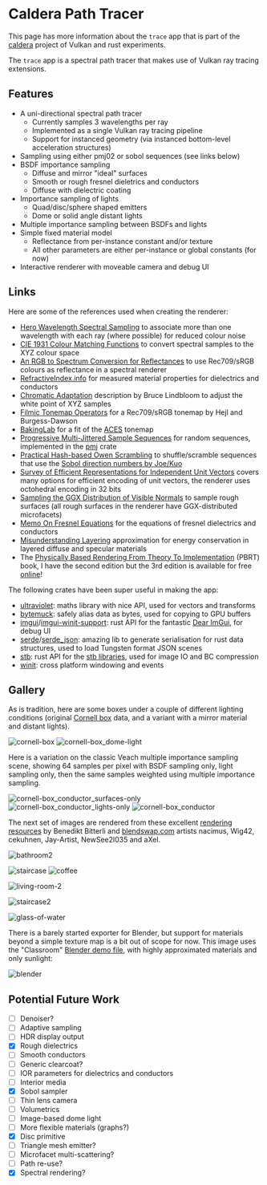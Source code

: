 # Caldera Path Tracer

This page has more information about the `trace` app that is part of the [caldera](https://github.com/sjb3d/caldera) project of Vulkan and rust experiments.

The `trace` app is a spectral path tracer that makes use of Vulkan ray tracing extensions.

## Features

* A uni-directional spectral path tracer
  * Currently samples 3 wavelengths per ray
  * Implemented as a single Vulkan ray tracing pipeline
  * Support for instanced geometry (via instanced bottom-level acceleration structures)
* Sampling using either pmj02 or sobol sequences (see links below)
* BSDF importance sampling
  * Diffuse and mirror "ideal" surfaces
  * Smooth or rough fresnel dieletrics and conductors
  * Diffuse with dielectric coating
* Importance sampling of lights
  * Quad/disc/sphere shaped emitters
  * Dome or solid angle distant lights
* Multiple importance sampling between BSDFs and lights
* Simple fixed material model
  * Reflectance from per-instance constant and/or texture
  * All other parameters are either per-instance or global constants (for now)
* Interactive renderer with moveable camera and debug UI

## Links

Here are some of the references used when creating the renderer:

* [Hero Wavelength Spectral Sampling](https://cgg.mff.cuni.cz/~wilkie/Website/EGSR_14_files/WNDWH14HWSS.pdf) to associate more than one wavelength with each ray (where possible) for reduced colour noise
* [CIE 1931 Colour Matching Functions](http://cvrl.ioo.ucl.ac.uk/) to convert spectral samples to the XYZ colour space
* [An RGB to Spectrum Conversion for Reflectances](http://citeseerx.ist.psu.edu/viewdoc/download?doi=10.1.1.40.9608&rep=rep1&type=pdf) to use Rec709/sRGB colours as reflectance in a spectral renderer
* [RefractiveIndex.info](https://refractiveindex.info/) for measured material properties for dielectrics and conductors
* [Chromatic Adaptation](http://www.brucelindbloom.com/index.html?Eqn_RGB_XYZ_Matrix.html) description by Bruce Lindbloom to adjust the white point of XYZ samples
* [Filmic Tonemap Operators](http://filmicworlds.com/blog/filmic-tonemapping-operators/) for a Rec709/sRGB tonemap by Hejl and Burgess-Dawson
* [BakingLab](https://github.com/TheRealMJP/BakingLab/blob/master/BakingLab/ACES.hlsl) for a fit of the [ACES](https://github.com/ampas/aces-dev) tonemap
* [Progressive Multi-Jittered Sample Sequences](https://graphics.pixar.com/library/ProgressiveMultiJitteredSampling/) for random sequences, implemented in the [pmj](https://github.com/sjb3d/pmj) crate
* [Practical Hash-based Owen Scrambling](http://www.jcgt.org/published/0009/04/01/) to shuffle/scramble sequences that use the [Sobol direction numbers by Joe/Kuo](https://web.maths.unsw.edu.au/~fkuo/sobol/)
* [Survey of Efficient Representations for Independent Unit Vectors](http://jcgt.org/published/0003/02/01/) covers many options for efficient encoding of unit vectors, the renderer uses octohedral encoding in 32 bits
* [Sampling the GGX Distribution of Visible Normals](http://jcgt.org/published/0007/04/01/) to sample rough surfaces (all rough surfaces in the renderer have GGX-distributed microfacets)
* [Memo On Fresnel Equations](https://seblagarde.wordpress.com/2013/04/29/memo-on-fresnel-equations/) for the equations of fresnel dielectrics and conductors
* [Misunderstanding Layering](http://c0de517e.blogspot.com/2019/08/misunderstanding-multilayering-diffuse.html) approximation for energy conservation in layered diffuse and specular materials
* The [Physically Based Rendering From Theory To Implementation](https://www.pbrt.org/) (PBRT) book, I have the second edition but the 3rd edition is available for free [online](http://www.pbr-book.org/)!

The following crates have been super useful in making the app:

* [ultraviolet](https://crates.io/crates/ultraviolet): maths library with nice API, used for vectors and transforms
* [bytemuck](https://crates.io/crates/bytemuck): safely alias data as bytes, used for copying to GPU buffers
* [imgui](https://crates.io/crates/imgui)/[imgui-winit-support](https://crates.io/crates/imgui-winit-support): rust API for the fantastic [Dear ImGui](https://github.com/ocornut/imgui), for debug UI
* [serde](https://crates.io/crates/serde)/[serde_json](https://crates.io/crates/serde_json): amazing lib to generate serialisation for rust data structures, used to load Tungsten format JSON scenes
* [stb](https://crates.io/crates/stb): rust API for the [stb libraries](https://github.com/nothings/stb), used for image IO and BC compression
* [winit](https://crates.io/crates/winit): cross platform windowing and events

## Gallery

As is tradition, here are some boxes under a couple of different lighting conditions (original [Cornell box](https://www.graphics.cornell.edu/online/box/data.html) data, and a variant with a mirror material and distant lights).

![cornell-box](trace_cornell-box.jpg) ![cornell-box_dome-light](trace_cornell-box_dome-light.jpg)

Here is a variation on the classic Veach multiple importance sampling scene, showing 64 samples per pixel with BSDF sampling only, light sampling only, then the same samples weighted using multiple importance sampling.

![cornell-box_conductor_surfaces-only](trace_cornell-box_conductor_surfaces-only.jpg) ![cornell-box_conductor_lights-only](trace_cornell-box_conductor_lights-only.jpg)
 ![cornell-box_conductor](trace_cornell-box_conductor.jpg)

The next set of images are rendered from these excellent [rendering resources](https://benedikt-bitterli.me/resources/) by Benedikt Bitterli and [blendswap.com](https://blendswap.com/) artists nacimus, Wig42, cekuhnen, Jay-Artist, NewSee2l035 and aXel.

![bathroom2](trace_bathroom2.jpg)

![staircase](trace_staircase.jpg) ![coffee](trace_coffee.jpg)

![living-room-2](trace_living-room-2.jpg)

![staircase2](trace_staircase2.jpg)

![glass-of-water](trace_glass-of-water.jpg)

There is a barely started exporter for Blender, but support for materials beyond a simple texture map is a bit out of scope for now.  This image uses the "Classroom" [Blender demo file](https://www.blender.org/download/demo-files/), with highly approximated materials and only sunlight:

![blender](trace_blender.jpg)

## Potential Future Work

- [ ] Denoiser?
- [ ] Adaptive sampling
- [ ] HDR display output
- [x] Rough dielectrics
- [ ] Smooth conductors
- [ ] Generic clearcoat?
- [ ] IOR parameters for dielectrics and conductors
- [ ] Interior media
- [x] Sobol sampler
- [ ] Thin lens camera
- [ ] Volumetrics
- [ ] Image-based dome light
- [ ] More flexible materials (graphs?)
- [x] Disc primitive
- [ ] Triangle mesh emitter?
- [ ] Microfacet multi-scattering?
- [ ] Path re-use?
- [x] Spectral rendering?
